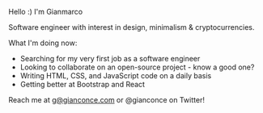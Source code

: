 

Hello :) I'm Gianmarco 

Software engineer with interest in design, minimalism & cryptocurrencies. 


What I'm doing now: 

- Searching for my very first job as a software engineer
- Looking to collaborate on an open-source project - know a good one?
- Writing HTML, CSS, and JavaScript code on a daily basis
- Getting better at Bootstrap and React


Reach me at g@gianconce.com or @gianconce on Twitter!
